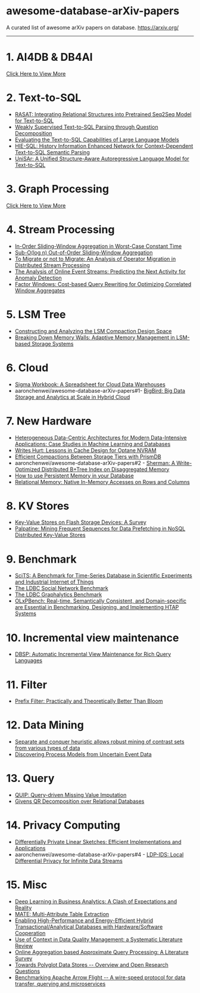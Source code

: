 <!-- prettier-ignore-start -->
<!-- omit in toc -->
# awesome-database-arXiv-papers
<!-- prettier-ignore-end -->

A curated list of awesome arXiv papers on database. https://arxiv.org/

---

# 1. AI4DB & DB4AI

[Click Here to View More](AI4DB&DB4AI/README.md)

# 2. Text-to-SQL

- [RASAT: Integrating Relational Structures into Pretrained Seq2Seq Model for Text-to-SQL](https://arxiv.org/abs/2205.06983)
- [Weakly Supervised Text-to-SQL Parsing through Question Decomposition](https://arxiv.org/abs/2112.06311)
- [Evaluating the Text-to-SQL Capabilities of Large Language Models](https://arxiv.org/abs/2204.00498)
- [HIE-SQL: History Information Enhanced Network for Context-Dependent Text-to-SQL Semantic Parsing](https://arxiv.org/abs/2203.07376)
- [UniSAr: A Unified Structure-Aware Autoregressive Language Model for Text-to-SQL](https://arxiv.org/abs/2203.07781)

# 3. Graph Processing

[Click Here to View More](Graph/README.md)

# 4. Stream Processing

- [In-Order Sliding-Window Aggregation in Worst-Case Constant Time](https://arxiv.org/abs/2009.13768)
- [Sub-O(log n) Out-of-Order Sliding-Window Aggregation](https://arxiv.org/abs/2009.13768)
- [To Migrate or not to Migrate: An Analysis of Operator Migration in Distributed Stream Processing](https://arxiv.org/abs/2203.03501)
- [The Analysis of Online Event Streams: Predicting the Next Activity for Anomaly Detection](https://arxiv.org/abs/2203.09619)
- [Factor Windows: Cost-based Query Rewriting for Optimizing Correlated Window Aggregates](https://arxiv.org/abs/2008.12379)

# 5. LSM Tree

- [Constructing and Analyzing the LSM Compaction Design Space](https://arxiv.org/abs/2202.04522)
- [Breaking Down Memory Walls: Adaptive Memory Management in LSM-based Storage Systems](https://arxiv.org/abs/2004.10360)

# 6. Cloud

- [Sigma Workbook: A Spreadsheet for Cloud Data Warehouses](https://arxiv.org/abs/2204.03128)
- aaronchenwei/awesome-database-arXiv-papers#1- [BigBird: Big Data Storage and Analytics at Scale in Hybrid Cloud](https://arxiv.org/abs/2203.11472)

# 7. New Hardware

- [Heterogeneous Data-Centric Architectures for Modern Data-Intensive Applications: Case Studies in Machine Learning and Databases](https://arxiv.org/abs/2205.14664)
- [Writes Hurt: Lessons in Cache Design for Optane NVRAM](https://arxiv.org/abs/2205.14122)
- [Efficient Compactions Between Storage Tiers with PrismDB](https://arxiv.org/abs/2008.02352)
- aaronchenwei/awesome-database-arXiv-papers#2 - [Sherman: A Write-Optimized Distributed B+Tree Index on Disaggregated Memory](https://arxiv.org/abs/2112.07320)
- [How to use Persistent Memory in your Database](https://arxiv.org/abs/2112.00425)
- [Relational Memory: Native In-Memory Accesses on Rows and Columns](https://arxiv.org/abs/2109.14349)

# 8. KV Stores

- [Key-Value Stores on Flash Storage Devices: A Survey](https://arxiv.org/abs/2205.07975)
- [Palpatine: Mining Frequent Sequences for Data Prefetching in NoSQL Distributed Key-Value Stores](https://arxiv.org/abs/2002.00215)

# 9. Benchmark

- [SciTS: A Benchmark for Time-Series Database in Scientific Experiments and Industrial Internet of Things](https://arxiv.org/abs/2204.09795)
- [The LDBC Social Network Benchmark](https://arxiv.org/abs/2001.02299)
- [The LDBC Graphalytics Benchmark](https://arxiv.org/abs/2011.15028)
- [OLxPBench: Real-time, Semantically Consistent, and Domain-specific are Essential in Benchmarking, Designing, and Implementing HTAP Systems](https://arxiv.org/abs/2203.16095)

# 10. Incremental view maintenance

- [DBSP: Automatic Incremental View Maintenance for Rich Query Languages](https://arxiv.org/abs/2203.16684)

# 11. Filter

- [Prefix Filter: Practically and Theoretically Better Than Bloom](https://arxiv.org/abs/2203.17139)

# 12. Data Mining

- [Separate and conquer heuristic allows robust mining of contrast sets from various types of data](https://arxiv.org/abs/2204.00497)
- [Discovering Process Models from Uncertain Event Data](https://arxiv.org/abs/1909.11567)

# 13. Query

- [QUIP: Query-driven Missing Value Imputation](https://arxiv.org/abs/2204.00108)
- [Givens QR Decomposition over Relational Databases](https://arxiv.org/abs/2204.00525)

# 14. Privacy Computing

- [Differentially Private Linear Sketches: Efficient Implementations and Applications](https://arxiv.org/abs/2205.09873)
- aaronchenwei/awesome-database-arXiv-papers#4 - [LDP-IDS: Local Differential Privacy for Infinite Data Streams](https://arxiv.org/abs/2204.00526)

# 15. Misc

- [Deep Learning in Business Analytics: A Clash of Expectations and Reality](https://arxiv.org/abs/2205.09337)
- [MATE: Multi-Attribute Table Extraction](https://arxiv.org/abs/2110.00318)
- [Enabling High-Performance and Energy-Efficient Hybrid Transactional/Analytical Databases with Hardware/Software Cooperation](https://arxiv.org/abs/2204.11275)
- [Use of Context in Data Quality Management: a Systematic Literature Review](https://arxiv.org/abs/2204.10655)
- [Online Aggregation based Approximate Query Processing: A Literature Survey](https://arxiv.org/abs/2204.07125)
- [Towards Polyglot Data Stores -- Overview and Open Research Questions](https://arxiv.org/abs/2204.05779)
- [Benchmarking Apache Arrow Flight -- A wire-speed protocol for data transfer, querying and microservices](https://arxiv.org/abs/2204.03032)
